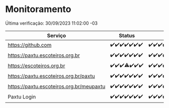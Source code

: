 # Monitoramento

Última verificação: 30/09/2023 11:02:00 -03

|Serviço|Status|Últimas 24h|
|---|---|---|
|https://github.com|<span title="2023-09-23: OK=24">✔️</span><span title="2023-09-24: OK=24">✔️</span><span title="2023-09-25: OK=24">✔️</span><span title="2023-09-26: OK=24">✔️</span><span title="2023-09-27: OK=24">✔️</span><span title="2023-09-28: OK=24">✔️</span><span title="2023-09-29: OK=14">✔️</span>|<span title="29/09/2023 11:04:00 -03 : 200">✔️</span><span title="29/09/2023 12:06:00 -03 : 200">✔️</span><span title="29/09/2023 13:06:00 -03 : 200">✔️</span><span title="29/09/2023 14:04:00 -03 : 200">✔️</span><span title="29/09/2023 15:07:00 -03 : 200">✔️</span><span title="29/09/2023 16:03:00 -03 : 200">✔️</span><span title="29/09/2023 17:06:00 -03 : 200">✔️</span><span title="29/09/2023 18:03:00 -03 : 200">✔️</span><span title="29/09/2023 19:04:00 -03 : 200">✔️</span><span title="29/09/2023 20:03:00 -03 : 200">✔️</span><span title="29/09/2023 21:27:00 -03 : 200">✔️</span><span title="29/09/2023 22:38:00 -03 : 200">✔️</span><span title="29/09/2023 23:12:00 -03 : 200">✔️</span><span title="30/09/2023 00:06:00 -03 : 200">✔️</span><span title="30/09/2023 01:07:00 -03 : 200">✔️</span><span title="30/09/2023 02:04:00 -03 : 200">✔️</span><span title="30/09/2023 03:07:00 -03 : 200">✔️</span><span title="30/09/2023 04:03:00 -03 : 200">✔️</span><span title="30/09/2023 05:06:00 -03 : 200">✔️</span><span title="30/09/2023 06:03:00 -03 : 200">✔️</span><span title="30/09/2023 07:04:00 -03 : 200">✔️</span><span title="30/09/2023 08:03:00 -03 : 200">✔️</span><span title="30/09/2023 09:09:00 -03 : 200">✔️</span><span title="30/09/2023 10:04:00 -03 : 200">✔️</span><span title="30/09/2023 11:02:00 -03 : 200">✔️</span>|
|https://paxtu.escoteiros.org.br|<span title="2023-09-23: OK=24">✔️</span><span title="2023-09-24: OK=24">✔️</span><span title="2023-09-25: OK=24">✔️</span><span title="2023-09-26: OK=24">✔️</span><span title="2023-09-27: OK=24">✔️</span><span title="2023-09-28: OK=24">✔️</span><span title="2023-09-29: OK=14">✔️</span>|<span title="29/09/2023 11:04:00 -03 : 200">✔️</span><span title="29/09/2023 12:06:00 -03 : 200">✔️</span><span title="29/09/2023 13:06:00 -03 : 200">✔️</span><span title="29/09/2023 14:04:00 -03 : 200">✔️</span><span title="29/09/2023 15:07:00 -03 : 200">✔️</span><span title="29/09/2023 16:03:00 -03 : 200">✔️</span><span title="29/09/2023 17:06:00 -03 : 200">✔️</span><span title="29/09/2023 18:03:00 -03 : 200">✔️</span><span title="29/09/2023 19:04:00 -03 : 200">✔️</span><span title="29/09/2023 20:03:00 -03 : 200">✔️</span><span title="29/09/2023 21:27:00 -03 : 200">✔️</span><span title="29/09/2023 22:38:00 -03 : 200">✔️</span><span title="29/09/2023 23:12:00 -03 : 200">✔️</span><span title="30/09/2023 00:06:00 -03 : 200">✔️</span><span title="30/09/2023 01:07:00 -03 : 200">✔️</span><span title="30/09/2023 02:04:00 -03 : 200">✔️</span><span title="30/09/2023 03:07:00 -03 : 200">✔️</span><span title="30/09/2023 04:03:00 -03 : 200">✔️</span><span title="30/09/2023 05:06:00 -03 : 200">✔️</span><span title="30/09/2023 06:03:00 -03 : 200">✔️</span><span title="30/09/2023 07:04:00 -03 : 200">✔️</span><span title="30/09/2023 08:03:00 -03 : 200">✔️</span><span title="30/09/2023 09:09:00 -03 : 200">✔️</span><span title="30/09/2023 10:04:00 -03 : 200">✔️</span><span title="30/09/2023 11:02:00 -03 : 200">✔️</span>|
|https://escoteiros.org.br|<span title="2023-09-23: OK=24">✔️</span><span title="2023-09-24: OK=24">✔️</span><span title="2023-09-25: OK=24">✔️</span><span title="2023-09-26: OK=23, Falhas=1">⚠️</span><span title="2023-09-27: OK=24">✔️</span><span title="2023-09-28: OK=24">✔️</span><span title="2023-09-29: OK=14">✔️</span>|<span title="29/09/2023 11:04:00 -03 : 200">✔️</span><span title="29/09/2023 12:06:00 -03 : 200">✔️</span><span title="29/09/2023 13:06:00 -03 : 200">✔️</span><span title="29/09/2023 14:04:00 -03 : 200">✔️</span><span title="29/09/2023 15:07:00 -03 : 200">✔️</span><span title="29/09/2023 16:03:00 -03 : 200">✔️</span><span title="29/09/2023 17:06:00 -03 : 200">✔️</span><span title="29/09/2023 18:03:00 -03 : 200">✔️</span><span title="29/09/2023 19:04:00 -03 : 200">✔️</span><span title="29/09/2023 20:03:00 -03 : 200">✔️</span><span title="29/09/2023 21:27:00 -03 : 200">✔️</span><span title="29/09/2023 22:38:00 -03 : 200">✔️</span><span title="29/09/2023 23:12:00 -03 : 200">✔️</span><span title="30/09/2023 00:06:00 -03 : 200">✔️</span><span title="30/09/2023 01:07:00 -03 : 200">✔️</span><span title="30/09/2023 02:04:00 -03 : 200">✔️</span><span title="30/09/2023 03:07:00 -03 : 200">✔️</span><span title="30/09/2023 04:03:00 -03 : 200">✔️</span><span title="30/09/2023 05:06:00 -03 : 200">✔️</span><span title="30/09/2023 06:03:00 -03 : 200">✔️</span><span title="30/09/2023 07:04:00 -03 : 200">✔️</span><span title="30/09/2023 08:03:00 -03 : 200">✔️</span><span title="30/09/2023 09:09:00 -03 : 200">✔️</span><span title="30/09/2023 10:04:00 -03 : 200">✔️</span><span title="30/09/2023 11:02:00 -03 : 200">✔️</span>|
|https://paxtu.escoteiros.org.br/paxtu|<span title="2023-09-23: OK=24">✔️</span><span title="2023-09-24: OK=24">✔️</span><span title="2023-09-25: OK=24">✔️</span><span title="2023-09-26: OK=24">✔️</span><span title="2023-09-27: OK=24">✔️</span><span title="2023-09-28: OK=24">✔️</span><span title="2023-09-29: OK=14">✔️</span>|<span title="29/09/2023 11:04:00 -03 : 200">✔️</span><span title="29/09/2023 12:06:00 -03 : 200">✔️</span><span title="29/09/2023 13:06:00 -03 : 200">✔️</span><span title="29/09/2023 14:04:00 -03 : 200">✔️</span><span title="29/09/2023 15:07:00 -03 : 200">✔️</span><span title="29/09/2023 16:03:00 -03 : 200">✔️</span><span title="29/09/2023 17:06:00 -03 : 200">✔️</span><span title="29/09/2023 18:03:00 -03 : 200">✔️</span><span title="29/09/2023 19:04:00 -03 : 200">✔️</span><span title="29/09/2023 20:03:00 -03 : 200">✔️</span><span title="29/09/2023 21:27:00 -03 : 200">✔️</span><span title="29/09/2023 22:38:00 -03 : 200">✔️</span><span title="29/09/2023 23:12:00 -03 : 200">✔️</span><span title="30/09/2023 00:06:00 -03 : 200">✔️</span><span title="30/09/2023 01:07:00 -03 : 200">✔️</span><span title="30/09/2023 02:04:00 -03 : 200">✔️</span><span title="30/09/2023 03:07:00 -03 : 200">✔️</span><span title="30/09/2023 04:03:00 -03 : 200">✔️</span><span title="30/09/2023 05:06:00 -03 : 200">✔️</span><span title="30/09/2023 06:03:00 -03 : 200">✔️</span><span title="30/09/2023 07:04:00 -03 : 200">✔️</span><span title="30/09/2023 08:03:00 -03 : 200">✔️</span><span title="30/09/2023 09:09:00 -03 : 200">✔️</span><span title="30/09/2023 10:04:00 -03 : 200">✔️</span><span title="30/09/2023 11:02:00 -03 : 200">✔️</span>|
|https://paxtu.escoteiros.org.br/meupaxtu|<span title="2023-09-23: OK=24">✔️</span><span title="2023-09-24: OK=24">✔️</span><span title="2023-09-25: OK=24">✔️</span><span title="2023-09-26: OK=24">✔️</span><span title="2023-09-27: OK=24">✔️</span><span title="2023-09-28: OK=24">✔️</span><span title="2023-09-29: OK=14">✔️</span>|<span title="29/09/2023 11:04:00 -03 : 200">✔️</span><span title="29/09/2023 12:06:00 -03 : 200">✔️</span><span title="29/09/2023 13:06:00 -03 : 200">✔️</span><span title="29/09/2023 14:04:00 -03 : 200">✔️</span><span title="29/09/2023 15:07:00 -03 : 200">✔️</span><span title="29/09/2023 16:03:00 -03 : 200">✔️</span><span title="29/09/2023 17:06:00 -03 : 200">✔️</span><span title="29/09/2023 18:03:00 -03 : 200">✔️</span><span title="29/09/2023 19:04:00 -03 : 200">✔️</span><span title="29/09/2023 20:03:00 -03 : 200">✔️</span><span title="29/09/2023 21:27:00 -03 : 200">✔️</span><span title="29/09/2023 22:38:00 -03 : 200">✔️</span><span title="29/09/2023 23:12:00 -03 : 200">✔️</span><span title="30/09/2023 00:06:00 -03 : 200">✔️</span><span title="30/09/2023 01:07:00 -03 : 200">✔️</span><span title="30/09/2023 02:04:00 -03 : 200">✔️</span><span title="30/09/2023 03:07:00 -03 : 200">✔️</span><span title="30/09/2023 04:03:00 -03 : 200">✔️</span><span title="30/09/2023 05:06:00 -03 : 200">✔️</span><span title="30/09/2023 06:03:00 -03 : 200">✔️</span><span title="30/09/2023 07:04:00 -03 : 200">✔️</span><span title="30/09/2023 08:03:00 -03 : 200">✔️</span><span title="30/09/2023 09:09:00 -03 : 200">✔️</span><span title="30/09/2023 10:04:00 -03 : 200">✔️</span><span title="30/09/2023 11:02:00 -03 : 200">✔️</span>|
|Paxtu Login|<span title="2023-09-23: OK=24">✔️</span><span title="2023-09-24: OK=24">✔️</span><span title="2023-09-25: OK=24">✔️</span><span title="2023-09-26: OK=24">✔️</span><span title="2023-09-27: OK=24">✔️</span><span title="2023-09-28: OK=24">✔️</span><span title="2023-09-29: OK=14">✔️</span>|<span title="29/09/2023 11:04:00 -03 : 200">✔️</span><span title="29/09/2023 12:06:00 -03 : 200">✔️</span><span title="29/09/2023 13:06:00 -03 : 200">✔️</span><span title="29/09/2023 14:04:00 -03 : 200">✔️</span><span title="29/09/2023 15:07:00 -03 : 200">✔️</span><span title="29/09/2023 16:03:00 -03 : 200">✔️</span><span title="29/09/2023 17:06:00 -03 : 200">✔️</span><span title="29/09/2023 18:03:00 -03 : 200">✔️</span><span title="29/09/2023 19:04:00 -03 : 200">✔️</span><span title="29/09/2023 20:03:00 -03 : 200">✔️</span><span title="29/09/2023 21:27:00 -03 : 200">✔️</span><span title="29/09/2023 22:38:00 -03 : 200">✔️</span><span title="29/09/2023 23:12:00 -03 : 200">✔️</span><span title="30/09/2023 00:06:00 -03 : 200">✔️</span><span title="30/09/2023 01:07:00 -03 : 200">✔️</span><span title="30/09/2023 02:04:00 -03 : 200">✔️</span><span title="30/09/2023 03:07:00 -03 : 200">✔️</span><span title="30/09/2023 04:03:00 -03 : 200">✔️</span><span title="30/09/2023 05:06:00 -03 : 200">✔️</span><span title="30/09/2023 06:03:00 -03 : 200">✔️</span><span title="30/09/2023 07:04:00 -03 : 200">✔️</span><span title="30/09/2023 08:03:00 -03 : 200">✔️</span><span title="30/09/2023 09:09:00 -03 : 200">✔️</span><span title="30/09/2023 10:04:00 -03 : 200">✔️</span><span title="30/09/2023 11:02:00 -03 : 200">✔️</span>|
